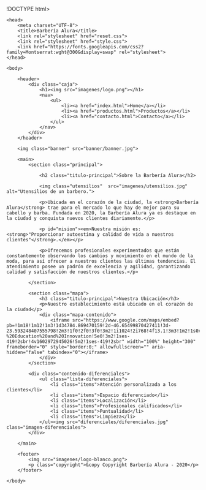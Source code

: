 !DOCTYPE html>

<html lang="es">
    
    <head>
        <meta charset="UTF-8"> 
        <title>Barbería Alura</title>
        <link rel="stylesheet" href="reset.css">
        <link rel="stylesheet" href="style.css">
        <link href="https://fonts.googleapis.com/css2?family=Montserrat:wght@300&display=swap" rel="stylesheet">
    </head>

    <body>

        <header>
            <div class="caja">
                <h1><img src="imagenes/logo.png"></h1>
                <nav>
                    <ul>
                        <li><a href="index.html">Home</a></li>
                        <li><a href="productos.html">Productos</a></li>
                        <li><a href="contacto.html">Contacto</a></li>
                    </ul>
                </nav>
            </div>
        </header>

        <img class="banner" src="banner/banner.jpg">
        
        <main>
            <section class="principal">

                <h2 class="titulo-principal">Sobre la Barbería Alura</h2>

                <img class="utensilios"  src="imagenes/utensilios.jpg" alt="Utensilios de un barbero.">
    
                <p>Ubicada en el corazón de la ciudad, la <strong>Barbería Alura</strong> trae para el mercado lo que hay de mejor para su cabello y barba. Fundada en 2020, la Barbería Alura ya es destaque en la ciudad y conquista nuevos clientes diariamente.</p>
    
                <p id="mision"><em>Nuestra misión es: <strong>"Proporcionar autoestima y calidad de vida a nuestros clientes"</strong>.</em></p>
    
                <p>Ofrecemos profesionales experimentados que están constantemente observando los cambios y movimiento en el mundo de la moda, para así ofrecer a nuestros clientes las últimas tendencias. El atendimiento posee un padrón de excelencia y agilidad, garantizando calidad y satisfacción de nuestros clientes.</p> 
    
            </section>

            <section class="mapa">
                <h3 class="titulo-principal">Nuestra Ubicación</h3>
                <p>Nuestro establecimiento está ubicado en el corazón de la ciudad</p>
                <div class="mapa-contenido">
                    <iframe src="https://www.google.com/maps/embed?pb=!1m18!1m12!1m3!1d34784.869470159!2d-46.65499870427411!3d-23.593248407555798!2m3!1f0!2f0!3f0!3m2!1i1024!2i768!4f13.1!3m3!1m2!1s0x94ce5a2b2ed7f3a1%3A0xab35da2f5ca62674!2sCaelum%20-%20Education%20and%20Innovation!5e0!3m2!1ses-419!2sbr!4v1602972945026!5m2!1ses-419!2sbr" width="100%" height="300" frameborder="0" style="border:0;" allowfullscreen="" aria-hidden="false" tabindex="0"></iframe>
                </div>
            </section>
            
            <div class="contenido-diferenciales">
                <ul class="lista-diferenciales">
                    <li class="items">Atención personalizada a los clientes</li>
                    <li class="items">Espacio diferenciado</li>
                    <li class="items">Localización</li>
                    <li class="items">Profesionales calificados</li>
                    <li class="items">Puntualidad</li>
                    <li class="items">Limpieza</li>
                </ul><img src="diferenciales/diferenciales.jpg" class="imagen-diferenciales">
            </div>  
  
        </main>
        
        <footer>
            <img src="imagenes/logo-blanco.png">
            <p class="copyright">&copy Copyright Barbería Alura - 2020</p>
        </footer>
        
    </body>
</html>
